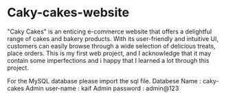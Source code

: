 # Caky-cakes-website
"Caky Cakes" is an enticing e-commerce website that offers a delightful range of cakes and bakery products. With its user-friendly and intuitive UI, customers can easily browse through a wide selection of delicious treats, place orders. This is my first web project, and I acknowledge that it may contain some imperfections and i happy that I learned a lot through this project.


For the MySQL database please import the sql file.
  Databese Name    : caky-cakes
  Admin user-name  : kaif
  Admin password   : admin@123
  
